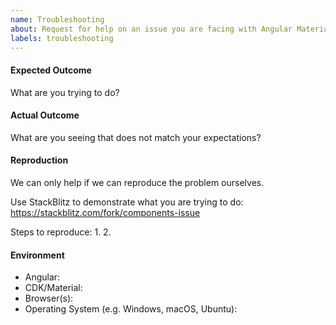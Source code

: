 ```yaml
---
name: Troubleshooting
about: Request for help on an issue you are facing with Angular Material or the CDK
labels: troubleshooting
---
```


<!--------

We have an amazing community of users that would love to help you troubleshoot issues. 

You can reach out to them here:
StackOverflow: https://stackoverflow.com/questions/tagged/angular-material2
Gitter: https://gitter.im/angular/material2
Google Groups: https://groups.google.com/forum/#!forum/angular-material2

We want to keep issues open only for bug reports and feature requests. However, we understand that 
it is not always clear whether an issue is caused by a bug or incorrect usage of a feature/component.

You are welcome to ask for our help, but please be aware that we have very limited bandwidth. 

We can only assist if we can understand the problem and quickly reproduce the issue. Otherwise, we 
may close the issue and request that you ask for help from the community instead.

-------->


#### Expected Outcome

What are you trying to do?

#### Actual Outcome

What are you seeing that does not match your expectations? 

#### Reproduction

We can only help if we can reproduce the problem ourselves. 

Use StackBlitz to demonstrate what you are trying to do: https://stackblitz.com/fork/components-issue 

Steps to reproduce:
1. 
2. 
  
#### Environment

- Angular:
- CDK/Material:
- Browser(s):
- Operating System (e.g. Windows, macOS, Ubuntu): 
